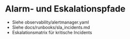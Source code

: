 # Alarm- und Eskalationspfade

- Siehe observability/alertmanager.yaml
- Siehe docs/runbooks/sla_incidents.md
- Eskalationsmatrix für kritische Incidents
